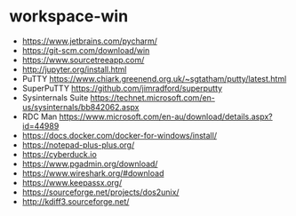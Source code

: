# workspace-win

- https://www.jetbrains.com/pycharm/
- https://git-scm.com/download/win
- https://www.sourcetreeapp.com/ 
- http://jupyter.org/install.html
- PuTTY https://www.chiark.greenend.org.uk/~sgtatham/putty/latest.html
- SuperPuTTY https://github.com/jimradford/superputty
- Sysinternals Suite https://technet.microsoft.com/en-us/sysinternals/bb842062.aspx
- RDC Man https://www.microsoft.com/en-au/download/details.aspx?id=44989
- https://docs.docker.com/docker-for-windows/install/
- https://notepad-plus-plus.org/
- https://cyberduck.io
- https://www.pgadmin.org/download/
- https://www.wireshark.org/#download
- https://www.keepassx.org/
- https://sourceforge.net/projects/dos2unix/
- http://kdiff3.sourceforge.net/
